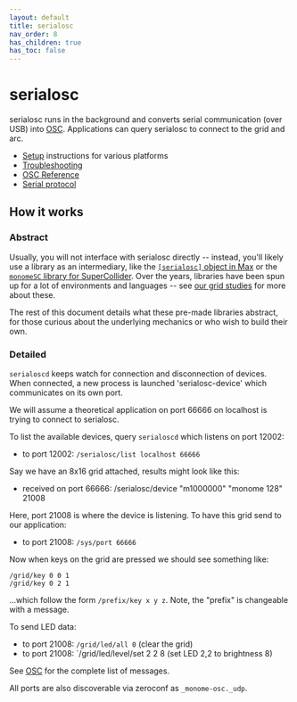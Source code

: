 ```yaml
---
layout: default
title: serialosc
nav_order: 8
has_children: true
has_toc: false
---
```


# serialosc

serialosc runs in the background and converts serial communication (over USB) into [OSC](/docs/serialosc/osc). Applications can query serialosc to connect to the grid and arc.

- [Setup](/docs/serialosc/setup) instructions for various platforms
- [Troubleshooting](/docs/serialosc/troubleshooting)
- [OSC Reference](/docs/serialosc/osc/)
- [Serial protocol](/docs/serialosc/serial.txt)

## How it works

### Abstract

Usually, you will not interface with serialosc directly -- instead, you'll likely use a library as an intermediary, like the [`[serialosc]` object in Max](/docs/grid/studies/max) or the [`monomeSC` library for SuperCollider](/docs/grid/studies/sc). Over the years, libraries have been spun up for a lot of environments and languages -- see [our grid studies](/docs/grid/studies) for more about these.

The rest of this document details what these pre-made libraries abstract, for those curious about the underlying mechanics or who wish to build their own.

### Detailed

`serialoscd` keeps watch for connection and disconnection of devices. When connected, a new process is launched 'serialosc-device' which communicates on its own port.

We will assume a theoretical application on port 66666 on localhost is trying to connect to serialosc.

To list the available devices, query `serialoscd` which listens on port 12002:

- to port 12002: `/serialosc/list localhost 66666`

Say we have an 8x16 grid attached, results might look like this:

- received on port 66666: /serialosc/device "m1000000" "monome 128" 21008

Here, port 21008 is where the device is listening. To have this grid send to our application:

- to port 21008: `/sys/port 66666`

Now when keys on the grid are pressed we should see something like:

```
/grid/key 0 0 1
/grid/key 0 2 1
```

...which follow the form `/prefix/key x y z`. Note, the "prefix" is changeable with a message.

To send LED data:

- to port 21008: `/grid/led/all 0` (clear the grid)
- to port 21008: `/grid/led/level/set 2 2 8 (set LED 2,2 to brightness 8)

See [OSC](/docs/serialosc/osc) for the complete list of messages.

All ports are also discoverable via zeroconf as `_monome-osc._udp`.

